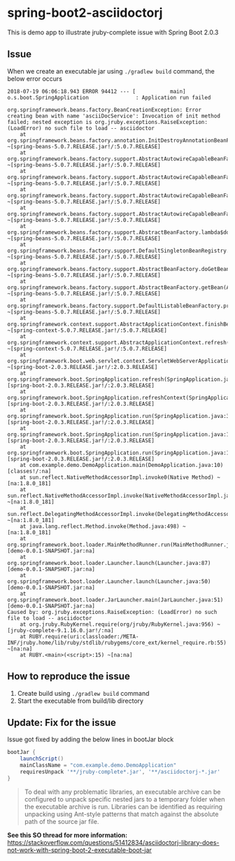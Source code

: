 # spring-boot2-asciidoctorj
This is demo app to illustrate jruby-complete issue with Spring Boot 2.0.3

## Issue
When we create an executable jar using `./gradlew build` command, the below error occurs

````
2018-07-19 06:06:18.943 ERROR 94412 --- [           main] o.s.boot.SpringApplication               : Application run failed

org.springframework.beans.factory.BeanCreationException: Error creating bean with name 'asciiDocService': Invocation of init method failed; nested exception is org.jruby.exceptions.RaiseException: (LoadError) no such file to load -- asciidoctor
	at org.springframework.beans.factory.annotation.InitDestroyAnnotationBeanPostProcessor.postProcessBeforeInitialization(InitDestroyAnnotationBeanPostProcessor.java:138) ~[spring-beans-5.0.7.RELEASE.jar!/:5.0.7.RELEASE]
	at org.springframework.beans.factory.support.AbstractAutowireCapableBeanFactory.applyBeanPostProcessorsBeforeInitialization(AbstractAutowireCapableBeanFactory.java:424) ~[spring-beans-5.0.7.RELEASE.jar!/:5.0.7.RELEASE]
	at org.springframework.beans.factory.support.AbstractAutowireCapableBeanFactory.initializeBean(AbstractAutowireCapableBeanFactory.java:1700) ~[spring-beans-5.0.7.RELEASE.jar!/:5.0.7.RELEASE]
	at org.springframework.beans.factory.support.AbstractAutowireCapableBeanFactory.doCreateBean(AbstractAutowireCapableBeanFactory.java:581) ~[spring-beans-5.0.7.RELEASE.jar!/:5.0.7.RELEASE]
	at org.springframework.beans.factory.support.AbstractAutowireCapableBeanFactory.createBean(AbstractAutowireCapableBeanFactory.java:503) ~[spring-beans-5.0.7.RELEASE.jar!/:5.0.7.RELEASE]
	at org.springframework.beans.factory.support.AbstractBeanFactory.lambda$doGetBean$0(AbstractBeanFactory.java:317) ~[spring-beans-5.0.7.RELEASE.jar!/:5.0.7.RELEASE]
	at org.springframework.beans.factory.support.DefaultSingletonBeanRegistry.getSingleton(DefaultSingletonBeanRegistry.java:222) ~[spring-beans-5.0.7.RELEASE.jar!/:5.0.7.RELEASE]
	at org.springframework.beans.factory.support.AbstractBeanFactory.doGetBean(AbstractBeanFactory.java:315) ~[spring-beans-5.0.7.RELEASE.jar!/:5.0.7.RELEASE]
	at org.springframework.beans.factory.support.AbstractBeanFactory.getBean(AbstractBeanFactory.java:199) ~[spring-beans-5.0.7.RELEASE.jar!/:5.0.7.RELEASE]
	at org.springframework.beans.factory.support.DefaultListableBeanFactory.preInstantiateSingletons(DefaultListableBeanFactory.java:760) ~[spring-beans-5.0.7.RELEASE.jar!/:5.0.7.RELEASE]
	at org.springframework.context.support.AbstractApplicationContext.finishBeanFactoryInitialization(AbstractApplicationContext.java:869) ~[spring-context-5.0.7.RELEASE.jar!/:5.0.7.RELEASE]
	at org.springframework.context.support.AbstractApplicationContext.refresh(AbstractApplicationContext.java:550) ~[spring-context-5.0.7.RELEASE.jar!/:5.0.7.RELEASE]
	at org.springframework.boot.web.servlet.context.ServletWebServerApplicationContext.refresh(ServletWebServerApplicationContext.java:140) ~[spring-boot-2.0.3.RELEASE.jar!/:2.0.3.RELEASE]
	at org.springframework.boot.SpringApplication.refresh(SpringApplication.java:759) [spring-boot-2.0.3.RELEASE.jar!/:2.0.3.RELEASE]
	at org.springframework.boot.SpringApplication.refreshContext(SpringApplication.java:395) [spring-boot-2.0.3.RELEASE.jar!/:2.0.3.RELEASE]
	at org.springframework.boot.SpringApplication.run(SpringApplication.java:327) [spring-boot-2.0.3.RELEASE.jar!/:2.0.3.RELEASE]
	at org.springframework.boot.SpringApplication.run(SpringApplication.java:1255) [spring-boot-2.0.3.RELEASE.jar!/:2.0.3.RELEASE]
	at org.springframework.boot.SpringApplication.run(SpringApplication.java:1243) [spring-boot-2.0.3.RELEASE.jar!/:2.0.3.RELEASE]
	at com.example.demo.DemoApplication.main(DemoApplication.java:10) [classes!/:na]
	at sun.reflect.NativeMethodAccessorImpl.invoke0(Native Method) ~[na:1.8.0_181]
	at sun.reflect.NativeMethodAccessorImpl.invoke(NativeMethodAccessorImpl.java:62) ~[na:1.8.0_181]
	at sun.reflect.DelegatingMethodAccessorImpl.invoke(DelegatingMethodAccessorImpl.java:43) ~[na:1.8.0_181]
	at java.lang.reflect.Method.invoke(Method.java:498) ~[na:1.8.0_181]
	at org.springframework.boot.loader.MainMethodRunner.run(MainMethodRunner.java:48) [demo-0.0.1-SNAPSHOT.jar:na]
	at org.springframework.boot.loader.Launcher.launch(Launcher.java:87) [demo-0.0.1-SNAPSHOT.jar:na]
	at org.springframework.boot.loader.Launcher.launch(Launcher.java:50) [demo-0.0.1-SNAPSHOT.jar:na]
	at org.springframework.boot.loader.JarLauncher.main(JarLauncher.java:51) [demo-0.0.1-SNAPSHOT.jar:na]
Caused by: org.jruby.exceptions.RaiseException: (LoadError) no such file to load -- asciidoctor
	at org.jruby.RubyKernel.require(org/jruby/RubyKernel.java:956) ~[jruby-complete-9.1.16.0.jar!/:na]
	at RUBY.require(uri:classloader:/META-INF/jruby.home/lib/ruby/stdlib/rubygems/core_ext/kernel_require.rb:55) ~[na:na]
	at RUBY.<main>(<script>:15) ~[na:na]
````

## How to reproduce the issue
1. Create build using `./gradlew build` command
2. Start the executable from build/lib directory


## Update: Fix for the issue
Issue got fixed by adding the below lines in bootJar block

```groovy
bootJar {
    launchScript()
    mainClassName = "com.example.demo.DemoApplication"
	requiresUnpack '**/jruby-complete*.jar', '**/asciidoctorj-*.jar'
}
```

> To deal with any problematic libraries, an executable archive can be configured to unpack specific nested jars to a temporary folder when the executable archive is run. Libraries can be identified as requiring unpacking using Ant-style patterns that match against the absolute path of the source jar file.

**See this SO thread for more information:** https://stackoverflow.com/questions/51412834/asciidoctorj-library-does-not-work-with-spring-boot-2-executable-boot-jar
